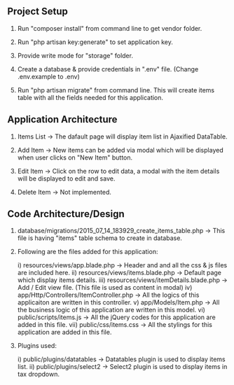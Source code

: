 Project Setup
-------------
1) Run "composer install" from command line to get vendor folder.

2) Run "php artisan key:generate" to set application key.

3) Provide write mode for "storage" folder.

4) Create a database & provide credentials in ".env" file. (Change .env.example to .env)

5) Run "php artisan migrate" from command line.
    This will create items table with all the fields needed for this application.

Application Architecture
------------------------
1) Items List   -> The dafault page will display item list in Ajaxified DataTable.

2) Add Item     -> New items can be added via modal which will be displayed when user clicks on "New Item" button.

3) Edit Item    -> Click on the row to edit data, a modal with the item details will be displayed to edit and save.

4) Delete Item  -> Not implemented.

Code Architecture/Design
---------------------------
1) database/migrations/2015_07_14_183929_create_items_table.php -> This file is having "items" table schema to create in database.

2) Following are the files added for this application:

    i)  resources/views/app.blade.php                -> Header and and all the css & js files are included here.
    ii) resources/views/items.blade.php             -> Default page which display items details.
    iii) resources/views/itemDetails.blade.php      -> Add / Edit view file. (This file is used as content in modal)
    iv) app/Http/Controllers/ItemController.php     -> All the logics of this applicaiton are written in this controller.
    v)  app/Models/Item.php                          -> All the business logic of this application are written in this model.
    vi) public/scripts/items.js                     -> All the jQuery codes for this application are added in this file.
    vii) public/css/items.css                       -> All the stylings for this application are added in this file.
    
3) Plugins used:
    
    i)  public/plugins/datatables    -> Datatables plugin is used to display items list.
    ii) public/plugins/select2      -> Select2 plugin is used to display items in tax dropdown.